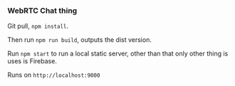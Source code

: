 ### WebRTC Chat thing

Git pull, `npm install`.

Then run `npm run build`, outputs the dist version.

Run `npm start` to run a local static server, other than that only other thing is uses is Firebase.

Runs on `http://localhost:9000`
